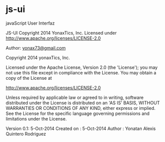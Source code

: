 js-ui
=====

javaScript User Interfaz

 JS-UI Copyright 2014 YonaxTics, Inc. Licensed under
 http://www.apache.org/licenses/LICENSE-2.0



 
  Author: yonax73@gmail.com
 
  Copyright 2014 yonaxTics, Inc.
  
  Licensed under the Apache License, Version 2.0 (the 'License'); you may not
  use this file except in compliance with the License. You may obtain a copy of
  the License at
  
  http://www.apache.org/licenses/LICENSE-2.0
  
  Unless required by applicable law or agreed to in writing, software
  distributed under the License is distributed on an 'AS IS' BASIS, WITHOUT
  WARRANTIES OR CONDITIONS OF ANY KIND, either express or implied. See the
  License for the specific language governing permissions and limitations under
  the License.
 
 


 Version 0.1: 5-Oct-2014 Created on : 5-Oct-2014 Author : Yonatan Alexis Quintero Rodriguez


